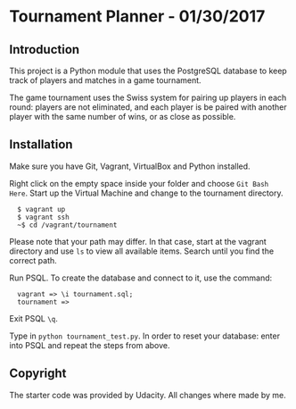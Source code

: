 # Tournament Planner - 01/30/2017

## Introduction
This project is a Python module that uses the PostgreSQL database to keep 
track of players and matches in a game tournament.

The game tournament uses the Swiss system for pairing up players in each 
round: players are not eliminated, and each player is be paired with another 
player with the same number of wins, or as close as possible.


## Installation
Make sure you have Git, Vagrant, VirtualBox and Python installed.

Right click on the empty space inside your folder and choose `Git Bash Here`. 
Start up the Virtual Machine and change to the tournament directory.
```
  $ vagrant up
  $ vagrant ssh
  ~$ cd /vagrant/tournament
```

Please note that your path may differ. In that case, start at the vagrant 
directory and use `ls` to view all available items. Search until you find the 
correct path.

Run PSQL. To create the database and connect to it, use the command: 
```
  vagrant => \i tournament.sql;
  tournament =>
```
Exit PSQL `\q`.

Type in `python tournament_test.py`. In order to reset your database: enter 
into PSQL and repeat the steps from above.

## Copyright
The starter code was provided by Udacity. All changes where made by me.
